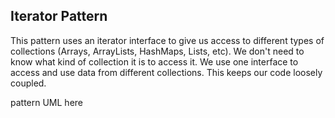 ## Iterator Pattern

This pattern uses an iterator interface to give us access to different types of collections (Arrays, 
ArrayLists, HashMaps, Lists, etc).  We don't need to know what kind of collection it is to access it.
We use one interface to access and use data from different collections.  This keeps our code loosely coupled.

pattern UML here

